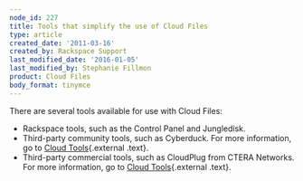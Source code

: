 ```yaml
---
node_id: 227
title: Tools that simplify the use of Cloud Files
type: article
created_date: '2011-03-16'
created_by: Rackspace Support
last_modified_date: '2016-01-05'
last_modified_by: Stephanie Fillmon
product: Cloud Files
body_format: tinymce
---
```


There are several tools available for use with Cloud Files:

-   Rackspace tools, such as the Control Panel and Jungledisk.
-   Third-party community tools, such as Cyberduck. For more
    information, go to [Cloud
    Tools](https://cloudtools.rackspace.com/home "https://cloudtools.rackspace.com/home"){.external
    .text}.
-   Third-party commercial tools, such as CloudPlug from CTERA Networks.
    <span>For more information, go </span><span>to</span> [Cloud
    Tools](https://cloudtools.rackspace.com/home "https://cloudtools.rackspace.com/home"){.external
    .text}.

<div class="printfooter">



</div>

